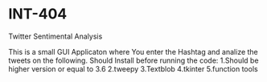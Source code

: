 # INT-404
Twitter Sentimental Analysis

This is a small GUI Applicaton where You enter the Hashtag and analize the tweets on the following.
Should Install before running the code:
1.Should be higher version or equal to 3.6
2.tweepy
3.Textblob
4.tkinter
5.function tools

